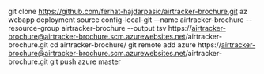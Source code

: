 git clone https://github.com/ferhat-hajdarpasic/airtracker-brochure.git
az webapp deployment source config-local-git --name airtracker-brochure --resource-group airtracker-brochure  --output tsv
https://airtracker-brochure@airtracker-brochure.scm.azurewebsites.net/airtracker-brochure.git
cd airtracker-brochure/
git remote add azure https://airtracker-brochure@airtracker-brochure.scm.azurewebsites.net/airtracker-brochure.git
git push azure master
